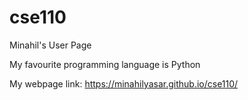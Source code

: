 # cse110
Minahil's User Page

My favourite programming language is Python

My webpage link: https://minahilyasar.github.io/cse110/
